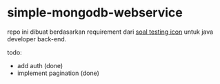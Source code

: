 # simple-mongodb-webservice

repo ini dibuat berdasarkan requirement dari [soal testing icon](https://github.com/nashihu/simple-mongodb-webservice/blob/master/soal%20icon.md) untuk java developer back-end.

todo:
- add auth (done)
- implement pagination (done)
